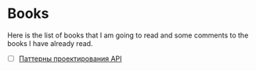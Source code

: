 # Books

Here is the list of books that I am going to read and some comments to the books I have already read.
* [ ] [Паттерны проектирования API](api_patterns.md)
